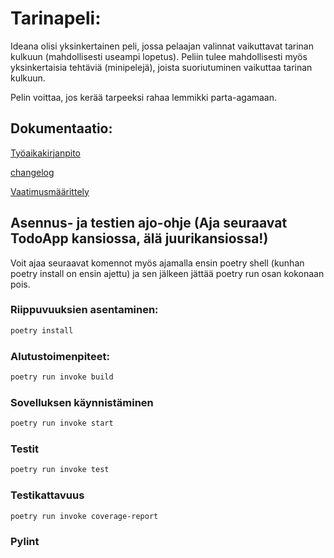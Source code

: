 
# Tarinapeli:

Ideana olisi yksinkertainen peli, jossa pelaajan valinnat vaikuttavat tarinan kulkuun (mahdollisesti useampi lopetus). Peliin tulee mahdollisesti myös yksinkertaisia tehtäviä (minipelejä), joista suoriutuminen vaikuttaa tarinan kulkuun. 

Pelin voittaa, jos kerää tarpeeksi rahaa lemmikki parta-agamaan.

## Dokumentaatio:
[Työaikakirjanpito](/TodoApp/dokumentaatio/Tyoaikakirjanpito.md)

[changelog](/TodoApp/dokumentaatio/changelog.md)

[Vaatimusmäärittely](/TodoApp/dokumentaatio/vaatimusmaarittely.md)

## Asennus- ja testien ajo-ohje (Aja seuraavat TodoApp kansiossa, älä juurikansiossa!)

Voit ajaa seuraavat komennot myös ajamalla ensin poetry shell (kunhan poetry install on ensin ajettu) ja sen jälkeen jättää poetry run osan kokonaan pois. 

### Riippuvuuksien asentaminen:

```bash
poetry install
```
### Alutustoimenpiteet:

```bash
poetry run invoke build
```

### Sovelluksen käynnistäminen

```bash
poetry run invoke start
```
### Testit
```bash
poetry run invoke test
```
### Testikattavuus

```bash
poetry run invoke coverage-report
```
### Pylint



